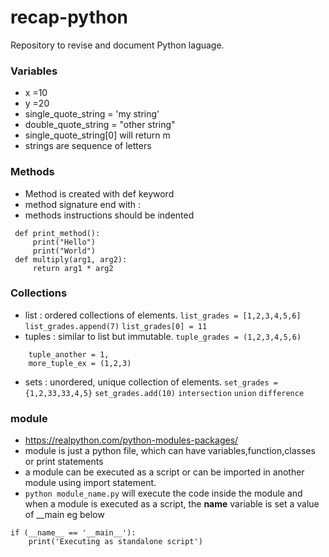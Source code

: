 # recap-python
Repository to revise and document Python laguage.

### Variables
  * x =10
  * y =20
  * single_quote_string = 'my string'
  * double_quote_string = "other string"
  * single_quote_string[0] will return m
  * strings are sequence of letters
  
### Methods
  * Method is created with def keyword
  * method signature end with : 
  * methods instructions should be indented
  
  ```
   def print_method():
       print("Hello")
       print("World")
   def multiply(arg1, arg2):
       return arg1 * arg2
  
  ```
  
### Collections
  * list : ordered collections of elements. 
  ``` list_grades = [1,2,3,4,5,6] ```
  ``` list_grades.append(7) ```
  ``` list_grades[0] = 11 ```
  * tuples : similar to list but immutable.
  ``` tuple_grades = (1,2,3,4,5,6) ```
  ``` new_tuple = (1,)
      tuple_another = 1,
      more_tuple_ex = (1,2,3)  
  ```
  * sets : unordered, unique collection of elements.
  ``` set_grades = {1,2,33,33,4,5} ```
  ``` set_grades.add(10) ```
  ``` intersection ```
  ``` union ```
  ``` difference ```
### module
* https://realpython.com/python-modules-packages/
* module is just a python file, which can have variables,function,classes or print statements
* a module can be executed as a script or can be imported in another module using import statement.
*  ``` python module_name.py ``` will execute the code inside the module and when a module is executed as a script, the __name__ variable is set a value of __main eg below
```
if (__name__ == '__main__'):
    print('Executing as standalone script')
```    
    
